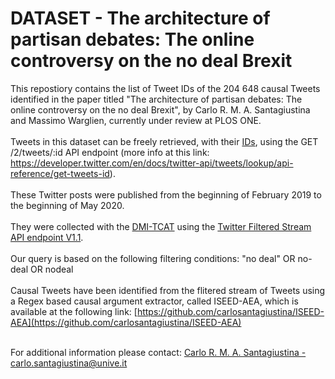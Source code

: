 # DATASET - The architecture of partisan debates: The online controversy on the no deal Brexit

This repostiory contains the list of Tweet IDs of the 204 648 causal Tweets identified in the paper titled "The architecture of partisan debates: The online controversy on the no deal Brexit", by Carlo R. M. A. Santagiustina and Massimo Warglien, currently under review at PLOS ONE. <br><br>
Tweets in this dataset can be freely retrieved, with their [IDs](https://github.com/carlosantagiustina/DATASET_The-architecture-of-partisan-debates_The-online-controversy-on-the-no-deal-Brexit/blob/main/causal_nodeal_twitter_data_IDs.txt), using the GET /2/tweets/:id API endpoint (more info at this link: https://developer.twitter.com/en/docs/twitter-api/tweets/lookup/api-reference/get-tweets-id).<br><br>
These Twitter posts were published from the beginning of February 2019 to the beginning of May 2020. <br><br> They were collected with the [DMI-TCAT](https://github.com/digitalmethodsinitiative/dmi-tcat) using the [Twitter Filtered Stream API endpoint V1.1](https://developer.twitter.com/en/docs/twitter-api/tweets/filtered-stream/migrate/standard-to-twitter-api-v2). <br><br>
Our query is based on the following filtering conditions: "no deal" OR no-deal OR nodeal <br><br>
Causal Tweets have been identified from the flitered stream of Tweets using a Regex based causal argument extractor, called ISEED-AEA, which is available at the following link: [https://github.com/carlosantagiustina/ISEED-AEA](https://github.com/carlosantagiustina/ISEED-AEA) <br><br>

For additional information please contact: [Carlo R. M. A. Santagiustina - carlo.santagiustina@unive.it](mailto:carlo.santagiustina@unive.it)

